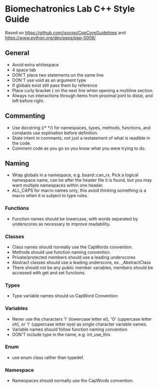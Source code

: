 # Biomechatronics Lab C++ Style Guide 
Based on https://github.com/isocpp/CppCoreGuidelines
and https://www.python.org/dev/peps/pep-0008/


## General 
- Avoid extra whitespace
- 4 space tab
- DON'T place two statements on the same line
- DON'T use void as an argument type
- If globals exist still pass them by reference
- Place curly bracket { on the next line when opening a multiline section.
- Always run interactions through items from proximal joint to distal, and left before right.


## Commenting
- Use docstring (/*  */) for namespaces, types, methods, functions, and constants use explination before definition.
- State intent in comments, not just a restatement of what is readible in the code.
- Comment code as you go so you know what you were trying to do.


## Naming
- Wrap globals in a namespace, e.g. board::can_rx.  Pick a logical namespace name, can be after the header file it is found, but you may want multiple namespaces within one header.
- ALL_CAPS for macro names only, this avoid thinking something is a macro when it is subject to type rules.

### Functions
- Function names should be lowercase, with words separated by underscores as necessary to improve readability.

### Classes
- Class names should normally use the CapWords convention.
- Methods should use function naming convention.
- Private/protected members should use a leading underscores
- Abstract classes should use a leading underscore, ex. _AbstractClass 
- There should not be any public member variables,  members should be accessed with get and set functions.

### Types
- Type variable names should us CapWord Convention

### Variables
- Never use the characters 'l' (lowercase letter el), 'O' (uppercase letter oh), or 'I' (uppercase letter eye) as single character variable names.
- Variable names should follow function naming convention
- DON'T include type in the name, e.g. int_use_this

### Enum
- use enum class rather than typedef.

### Namespace
- Namespaces should normally use the CapWords convention.






